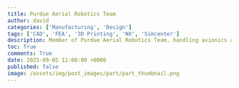 ```yaml
---
title: Purdue Aerial Robotics Team
author: david
categories: ['Manufacturing', 'Design']
tags: ['CAD', 'FEA', '3D Printing', 'NX', 'Simcenter']
description: Member of Purdue Aerial Robotics Team, handling avionics and optics. Performed FEA, thermal and electrical analysis, and designed wiring layouts to optimize system performance for the 2025 competition.
toc: True
comments: True
date: 2025-09-05 12:00:00 +0000
published: false
image: /assets/img/post_images/part/part_thumbnail.png
---
```


